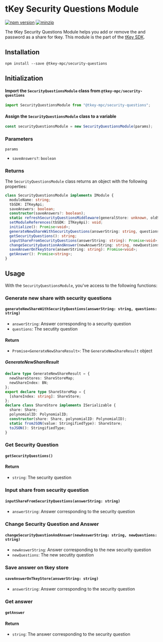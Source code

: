 # tKey Security Questions Module

[![npm version](https://img.shields.io/npm/v/@tkey-mpc/security-questions?label=%22%22)](https://www.npmjs.com/package/@tkey-mpc/security-questions/v/latest)          [![minzip](https://img.shields.io/bundlephobia/minzip/@tkey-mpc/security-questions?label=%22%22)](https://bundlephobia.com/result?p=@tkey-mpc/security-questions@latest)

The tKey Security Questions Module helps you add or remove the and password as a share for tkey. This module is the part of the [tKey SDK](https://github.com/tkey/tkey/).

## Installation

```shell
npm install --save @tkey-mpc/security-questions
```

## Initialization

#### Import the `SecurityQuestionsModule` class from `@tkey-mpc/security-questions`

```javascript
import SecurityQuestionsModule from "@tkey-mpc/security-questions";
```

#### Assign the `SecurityQuestionsModule` class to a variable

```javascript
const securityQuestionsModule = new SecurityQuestionsModule(params);
```

### Parameters

`params`

- `saveAnswers?`: `boolean`

### Returns

The `SecurityQuestionsModule` class returns an object with the following properties:

```ts
class SecurityQuestionsModule implements IModule {
  moduleName: string;
  tbSDK: ITKeyApi;
  saveAnswers: boolean;
  constructor(saveAnswers?: boolean);
  static refreshSecurityQuestionsMiddleware(generalStore: unknown, oldShareStores: ShareStoreMap, newShareStores: ShareStoreMap): unknown;
  setModuleReferences(tbSDK: ITKeyApi): void;
  initialize(): Promise<void>;
  generateNewShareWithSecurityQuestions(answerString: string, questions: string): Promise<GenerateNewShareResult>;
  getSecurityQuestions(): string;
  inputShareFromSecurityQuestions(answerString: string): Promise<void>;
  changeSecurityQuestionAndAnswer(newAnswerString: string, newQuestions: string): Promise<void>;
  saveAnswerOnTkeyStore(answerString: string): Promise<void>;
  getAnswer(): Promise<string>;
}
```

## Usage

With the `SecurityQuestionsModule`, you've access to the following functions:

### Generate new share with security questions

#### `generateNewShareWithSecurityQuestions(answerString: string, questions: string)`

- `answerString`: Answer corresponding to a security question
- `questions`: The secutity question

#### Return

- `Promise<GenerateNewShareResult>`: The `GenerateNewShareResult` object

##### GenerateNewShareResult

```ts
declare type GenerateNewShareResult = {
  newShareStores: ShareStoreMap;
  newShareIndex: BN;
};
export declare type ShareStoreMap = {
  [shareIndex: string]: ShareStore;
};
declare class ShareStore implements ISerializable {
  share: Share;
  polynomialID: PolynomialID;
  constructor(share: Share, polynomialID: PolynomialID);
  static fromJSON(value: StringifiedType): ShareStore;
  toJSON(): StringifiedType;
}
```

### Get Security Question

#### `getSecurityQuestions()`

#### Return

- `string`: The security question

### Input share from security question

#### `inputShareFromSecurityQuestions(answerString: string)`

- `answerString`: Answer corresponding to the security question

### Change Security Question and Answer

#### `changeSecurityQuestionAndAnswer(newAnswerString: string, newQuestions: string)`

- `newAnswerString`: Answer corresponding to the new security question
- `newQuestions`: The new secutity question

### Save answer on tkey store

#### `saveAnswerOnTkeyStore(answerString: string)`

- `answerString`: Answer corresponding to the security question

### Get answer

#### `getAnswer`

#### Return

- `string`: The answer corresponding to the security question